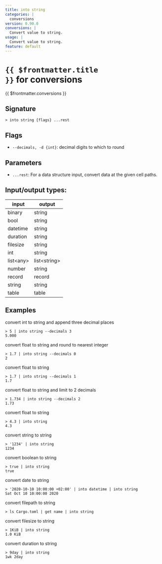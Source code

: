 ```yaml
---
title: into string
categories: |
  conversions
version: 0.90.0
conversions: |
  Convert value to string.
usage: |
  Convert value to string.
feature: default
---
```


<!-- This file is automatically generated. Please edit the command in https://github.com/nushell/nushell instead. -->

# <code>{{ $frontmatter.title }}</code> for conversions

<div class='command-title'>{{ $frontmatter.conversions }}</div>

## Signature

`> into string {flags} ...rest`

## Flags

- `--decimals, -d {int}`: decimal digits to which to round

## Parameters

- `...rest`: For a data structure input, convert data at the given cell paths.

## Input/output types:

| input       | output         |
| ----------- | -------------- |
| binary      | string         |
| bool        | string         |
| datetime    | string         |
| duration    | string         |
| filesize    | string         |
| int         | string         |
| list\<any\> | list\<string\> |
| number      | string         |
| record      | record         |
| string      | string         |
| table       | table          |

## Examples

convert int to string and append three decimal places

```nu
> 5 | into string --decimals 3
5.000
```

convert float to string and round to nearest integer

```nu
> 1.7 | into string --decimals 0
2
```

convert float to string

```nu
> 1.7 | into string --decimals 1
1.7
```

convert float to string and limit to 2 decimals

```nu
> 1.734 | into string --decimals 2
1.73
```

convert float to string

```nu
> 4.3 | into string
4.3
```

convert string to string

```nu
> '1234' | into string
1234
```

convert boolean to string

```nu
> true | into string
true
```

convert date to string

```nu
> '2020-10-10 10:00:00 +02:00' | into datetime | into string
Sat Oct 10 10:00:00 2020
```

convert filepath to string

```nu
> ls Cargo.toml | get name | into string

```

convert filesize to string

```nu
> 1KiB | into string
1.0 KiB
```

convert duration to string

```nu
> 9day | into string
1wk 2day
```
